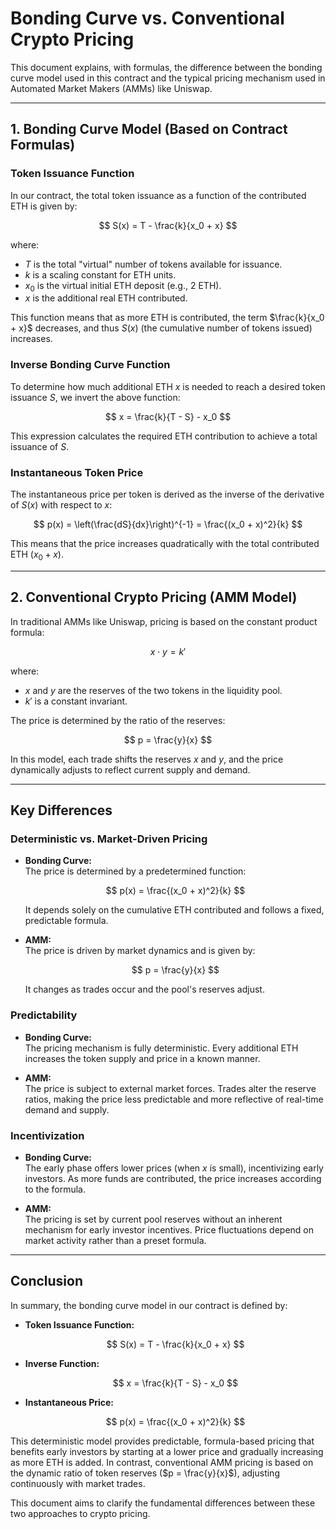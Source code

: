 # Bonding Curve vs. Conventional Crypto Pricing

This document explains, with formulas, the difference between the bonding curve model used in this contract and the typical pricing mechanism used in Automated Market Makers (AMMs) like Uniswap.

---

## 1. Bonding Curve Model (Based on Contract Formulas)

### Token Issuance Function

In our contract, the total token issuance as a function of the contributed ETH is given by:

$$
S(x) = T - \frac{k}{x_0 + x}
$$

where:
- $T$ is the total "virtual" number of tokens available for issuance.
- $k$ is a scaling constant for ETH units.
- $x_0$ is the virtual initial ETH deposit (e.g., 2 ETH).
- $x$ is the additional real ETH contributed.

This function means that as more ETH is contributed, the term $\frac{k}{x_0 + x}$ decreases, and thus $S(x)$ (the cumulative number of tokens issued) increases.

### Inverse Bonding Curve Function

To determine how much additional ETH $x$ is needed to reach a desired token issuance $S$, we invert the above function:

$$
x = \frac{k}{T - S} - x_0
$$

This expression calculates the required ETH contribution to achieve a total issuance of $S$.

### Instantaneous Token Price

The instantaneous price per token is derived as the inverse of the derivative of $S(x)$ with respect to $x$:

$$
p(x) = \left(\frac{dS}{dx}\right)^{-1} = \frac{(x_0 + x)^2}{k}
$$

This means that the price increases quadratically with the total contributed ETH ($x_0 + x$).

---

## 2. Conventional Crypto Pricing (AMM Model)

In traditional AMMs like Uniswap, pricing is based on the constant product formula:

$$
x \cdot y = k'
$$

where:
- $x$ and $y$ are the reserves of the two tokens in the liquidity pool.
- $k'$ is a constant invariant.

The price is determined by the ratio of the reserves:

$$
p = \frac{y}{x}
$$

In this model, each trade shifts the reserves $x$ and $y$, and the price dynamically adjusts to reflect current supply and demand.

---

## Key Differences

### Deterministic vs. Market-Driven Pricing

- **Bonding Curve:**  
  The price is determined by a predetermined function:
  
  $$
  p(x) = \frac{(x_0 + x)^2}{k}
  $$
  
  It depends solely on the cumulative ETH contributed and follows a fixed, predictable formula.

- **AMM:**  
  The price is driven by market dynamics and is given by:
  
  $$
  p = \frac{y}{x}
  $$
  
  It changes as trades occur and the pool's reserves adjust.

### Predictability

- **Bonding Curve:**  
  The pricing mechanism is fully deterministic. Every additional ETH increases the token supply and price in a known manner.

- **AMM:**  
  The price is subject to external market forces. Trades alter the reserve ratios, making the price less predictable and more reflective of real-time demand and supply.

### Incentivization

- **Bonding Curve:**  
  The early phase offers lower prices (when $x$ is small), incentivizing early investors. As more funds are contributed, the price increases according to the formula.

- **AMM:**  
  The pricing is set by current pool reserves without an inherent mechanism for early investor incentives. Price fluctuations depend on market activity rather than a preset formula.

---

## Conclusion

In summary, the bonding curve model in our contract is defined by:

- **Token Issuance Function:**
  
  $$
  S(x) = T - \frac{k}{x_0 + x}
  $$

- **Inverse Function:**
  
  $$
  x = \frac{k}{T - S} - x_0
  $$

- **Instantaneous Price:**
  
  $$
  p(x) = \frac{(x_0 + x)^2}{k}
  $$

This deterministic model provides predictable, formula-based pricing that benefits early investors by starting at a lower price and gradually increasing as more ETH is added. In contrast, conventional AMM pricing is based on the dynamic ratio of token reserves ($p = \frac{y}{x}$), adjusting continuously with market trades.

This document aims to clarify the fundamental differences between these two approaches to crypto pricing.
